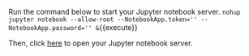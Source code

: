 Run the command below to start your Jupyter notebook server.
`nohup jupyter notebook --allow-root --NotebookApp.token='' --NotebookApp.password='' &`{{execute}}

Then, click [here](https://[[HOST_SUBDOMAIN]]-8888-[[KATACODA_HOST]].environments.katacoda.com/)
to open your Jupyter notebook server.
